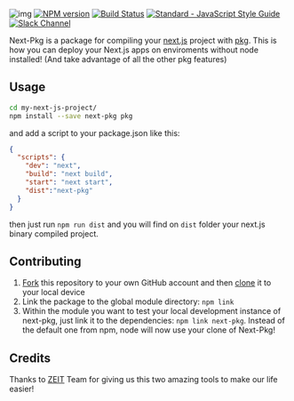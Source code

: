 ![img](https://fmiras.com/img/oss/next-pkg.png)
[![NPM version](https://img.shields.io/npm/v/next-pkg.svg)](https://www.npmjs.com/package/next-pkg)
[![Build Status](https://travis-ci.org/onready/next-pkg.svg?branch=master)](https://travis-ci.org/onready/next-pkg)
[![Standard - JavaScript Style Guide](https://img.shields.io/badge/code_style-standard-brightgreen.svg)](https://github.com/standard/standard)
[![Slack Channel](http://zeit-slackin.now.sh/badge.svg)](https://zeit.chat/)

Next-Pkg is a package for compiling your [next.js](https://github.com/zeit/next.js) project with [pkg](https://github.com/zeit/pkg). This is how you can deploy your Next.js apps on enviroments without node installed! (And take advantage of all the other pkg features)

## Usage

```bash
cd my-next-js-project/
npm install --save next-pkg pkg
```

and add a script to your package.json like this:

```json
{
  "scripts": {
    "dev": "next",
    "build": "next build",
    "start": "next start",
    "dist":"next-pkg"
  }
}
```

then just run `npm run dist` and you will find on `dist` folder your next.js binary compiled project.

## Contributing

1. [Fork](https://help.github.com/articles/fork-a-repo/) this repository to your own GitHub account and then [clone](https://help.github.com/articles/cloning-a-repository/) it to your local device
2. Link the package to the global module directory: `npm link`
3. Within the module you want to test your local development instance of next-pkg, just link it to the dependencies: `npm link next-pkg`. Instead of the default one from npm, node will now use your clone of Next-Pkg!

## Credits

Thanks to [ZEIT](https://zeit.co) Team for giving us this two amazing tools to make our life easier!
